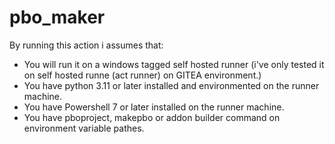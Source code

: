 # pbo_maker

By running this action i assumes that:

- You will run it on a windows tagged self hosted runner (i've only tested it on self hosted runne (act runner) on GITEA environment.)  
- You have python 3.11 or later installed and environmented on the runner machine.
- You have Powershell 7 or later installed on the runner machine.
- You have pboproject, makepbo or addon builder command on environment variable pathes.  
